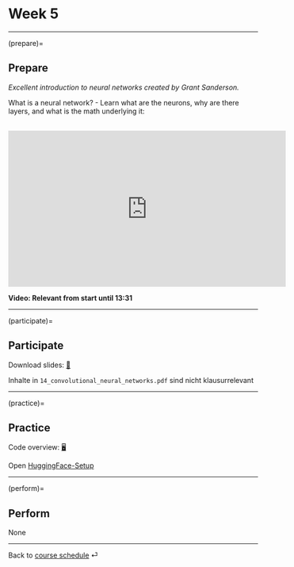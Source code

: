 # Week 5


---

(prepare)=
## Prepare


*Excellent introduction to neural networks created by Grant Sanderson.* 

What is a neural network? - Learn what are the neurons, why are there layers, and what is the math underlying it:

<br>

<iframe width="560" height="315" src="https://www.youtube-nocookie.com/embed/aircAruvnKk" title="YouTube video player" frameborder="0" allow="accelerometer; autoplay; clipboard-write; encrypted-media; gyroscope; picture-in-picture" allowfullscreen></iframe>

**Video: Relevant from start until 13:31**


---


(participate)=
## Participate




Download slides: [📑](https://drive.google.com/file/d/1-1fCMnIrZYAQzAdKs_biGgtdrM9-Bsfz/view?usp=sharing)

Inhalte in `14_convolutional_neural_networks.pdf` sind nicht klausurrelevant



---




(practice)=
## Practice

Code overview: [🖥](../docs/code-overview.md)


Open [HuggingFace-Setup](../docs/huggingface.md)


<!--
[HuggingFace Models](https://github.com/kirenz/huggingface)
-->

---


(perform)=
## Perform

None

---

Back to [course schedule](../docs/course-schedule.md) ⏎
